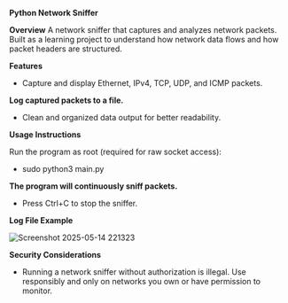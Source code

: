 **Python Network Sniffer**

**Overview**
A network sniffer that captures and analyzes network packets. Built as a learning project to understand how network data flows and how packet headers are structured.

**Features**
- Capture and display Ethernet, IPv4, TCP, UDP, and ICMP packets.

**Log captured packets to a file.**
- Clean and organized data output for better readability.

**Usage Instructions**

Run the program as root (required for raw socket access):
- sudo python3 main.py

**The program will continuously sniff packets.**
- Press Ctrl+C to stop the sniffer.

**Log File Example**

![Screenshot 2025-05-14 221323](https://github.com/user-attachments/assets/9ff0f026-8b41-47a0-95c6-71ea0cf76d3d)


**Security Considerations**
- Running a network sniffer without authorization is illegal. Use responsibly and only on networks you own or have permission to monitor.
